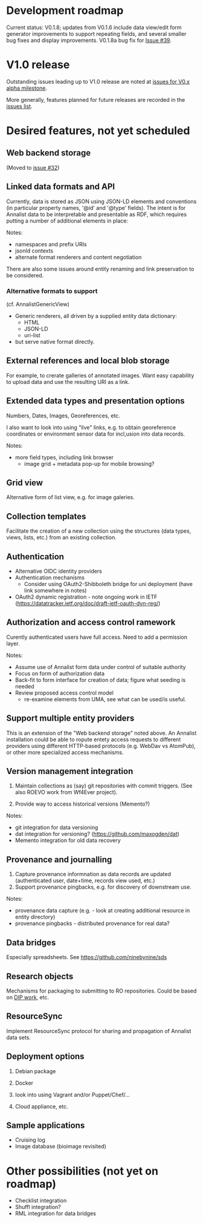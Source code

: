 # Development roadmap

Current status: V0.1.8; updates from V0.1.6 include data view/edit form generator improvements to support repeating fields, and several smaller bug fixes and display improvements.  V0.1.8a bug fix for [Issue #39](https://github.com/gklyne/annalist/issues/39).

# V1.0 release

Outstanding issues leading up to V1.0 release are noted at [issues for V0.x alpha milestone](https://github.com/gklyne/annalist/milestones/V0.x%20alpha).

More generally, features planned for future releases are recorded in the [issues list](https://github.com/gklyne/annalist/issues).


# Desired features, not yet scheduled

## Web backend storage

(Moved to [issue #32](https://github.com/gklyne/annalist/issues/32))


## Linked data formats and API

Currently, data is stored as JSON using JSON-LD elements and conventions (in particular property names, '@id' and '@type' fields). The intent is for Annalist data to be interpretable and presentable as RDF, which requires putting a number of additional elements in place:

Notes:

- namespaces and prefix URIs
- jsonld contexts
- alternate format renderers and content negotiation

There are also some issues around entity renaming and link preservation to be considered.


### Alternative formats to support

(cf. AnnalistGenericView)

- Generic renderers, all driven by a supplied entity data dictionary:
  - HTML
  - JSON-LD
  - uri-list
- but serve native format directly.


## External references and local blob storage

For example, to crerate galleries of annotated images.  Want easy capability to upload data and use the resulting URI as a link.


## Extended data types and presentation options

Numbers, Dates, Images, Georeferences, etc.

I also want to look into using "live" links, e.g. to obtain georeference coordinates or environment sensor data for incl,usion into data records.

Notes:

- more field types, including link browser
    - image grid + metadata pop-up for mobile browsing?


## Grid view

Alternative form of list view, e.g. for image galeries.


## Collection templates

Facilitate the creation of a new collection using the structures (data types, views, lists, etc.) from an existing collection.


## Authentication

- Alternative OIDC identity providers
- Authentication mechanisms
  - Consider using OAuth2-Shibboleth bridge for uni deployment (have link somewhere in notes)
- OAuth2 dynamic registration - note ongoing work in IETF (https://datatracker.ietf.org/doc/draft-ietf-oauth-dyn-reg/)


## Authorization and access control ramework

Curently authenticated users have full access.  Need to add a permission layer.

Notes:

- Assume use of Annalist form data under control of suitable authority
- Focus on form of authorization data
- Back-fit to form interface for creation of data; figure what seeding is needed
- Review proposed access control model
    - re-examine elements from UMA, see what can be used/is useful.


## Support multiple entity providers

This is an extension of the "Web backend storage" noted above.  An Annalist installation could be able to ropute entety access requests to different providers using different HTTP-based protocols (e.g. WebDav vs AtomPub), or other more specialized access mechanisms.


## Version management integration

1. Maintain collections as (say) git repositories with commit triggers.  (See also ROEVO work from Wf4Ever project).

2. Provide way to access historical versions (Memento?)

Notes:

- git integration for data versioning
- dat integration for versioning? (https://github.com/maxogden/dat)
- Memento integration for old data recovery


## Provenance and journalling

1. Capture provenance informnation as data records are updated (authenticated user, date+time, records view used, etc.)
2. Support provenance pingbacks, e.g. for discovery of downstream use.

Notes:

- provenance data capture (e.g. - look at creating additional resource in entity directory)
- provenance pingbacks - distributed provenance for real data?


## Data bridges

Especially spreadsheets.  See https://github.com/ninebynine/sds


## Research objects

Mechanisms for packaging to submitting to RO repositories.  Could be based on [DIP work](https://github.com/CottageLabs/dip), etc.


## ResourceSync

Implement ResourceSync protocol for sharing and propagation of Annalist data sets.


## Deployment options

1. Debian package

2. Docker

3. look into using Vagrant and/or Puppet/Chef/...

4. Cloud appliance, etc.


## Sample applications

* Cruising log
* Image database (bioimage revisited)



# Other possibilities (not yet on roadmap)

- Checklist integration
- Shuffl integration?
- RML integration for data bridges

